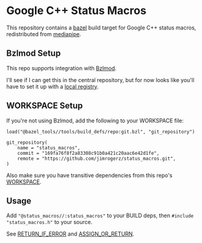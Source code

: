 # Google C++ Status Macros

This repository contains a [bazel](https://bazel.build) build target for Google C++ status macros,
redistributed from [mediapipe](https://github.com/google/mediapipe).

## Bzlmod Setup

This repo supports integration with [Bzlmod](https://docs.bazel.build/versions/5.0.0/bzlmod.html).

I'll see if I can get this in the central repository, but for now looks like you'll have to set it up
with a [local registry](https://bazel.build/external/registry).

## WORKSPACE Setup

If you're not using Bzlmod, add the following to your WORKSPACE file:


```
load("@bazel_tools//tools/build_defs/repo:git.bzl", "git_repository")

git_repository(
    name = "status_macros",
    commit = "169fa76f8f2a83308c91b0a421c20aac6e42d1fe",
    remote = "https://github.com/jimrogerz/status_macros.git",
)
```

Also make sure you have transitive dependencies from this repo's [WORKSPACE](https://github.com/jimrogerz/status_macros/blob/main/WORKSPACE).

## Usage

Add `"@status_macros//:status_macros"` to your BUILD deps, then `#include "status_macros.h"` to your source.

See [RETURN_IF_ERROR](https://github.com/jimrogerz/status_macros/blob/main/status_macros.h#L29) and [ASSIGN_OR_RETURN](https://github.com/jimrogerz/status_macros/blob/main/status_macros.h#L91).
